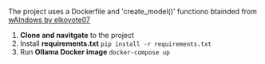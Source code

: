 
The project uses a Dockerfile and 'create_model()' functiono btainded from [wAIndows by elkoyote07](https://github.com/elkoyote07/wAIndows)

  1. **Clone and navitgate** to the project
  2. Install **requirements.txt** `pip install -r requirements.txt`
  3. Run **Ollama Docker image** `docker-compose up`
